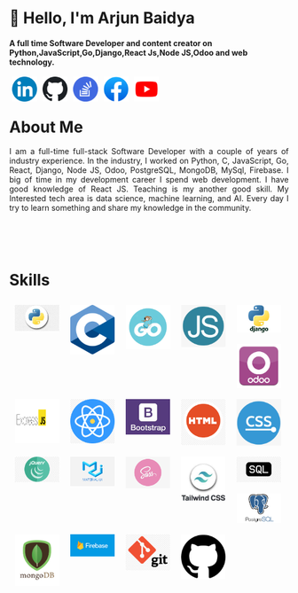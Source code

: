 <h1> 👋 Hello, I'm Arjun Baidya </h1>

<h4>A full time Software Developer and content creator on Python,JavaScript,Go,Django,React Js,Node JS,Odoo and web technology.</h4>

<a href="https://www.linkedin.com/in/arjun-baidya13/" target="_blank">
<img align="left" alt="linkedin" title="linkedin" width="45" hspace="5"
 src="./images/linkedin.png" />
 </a>
<a href="https://github.com/arjun-baidya" target="blank">
<img align="left" alt="linkedin" title="GitHub" width="45" hspace="5"
 src="./images/github.png" />
 </a>
 <a href="https://stackoverflow.com/users/12262434/arjun-baidya" target="blank">
<img align="left" alt="linkedin" title="Stack Overflow" width="45" hspace="5"
 src="./images/stackoverflow.png" />
 </a>
 <a href="https://www.facebook.com/ac.baidya/" target="blank">
<img align="left" alt="linkedin" title="FaceBook" width="45" hspace="5"
 src="./images/fb.png" />
 </a>
<a href="" target="blank">
<img align="left" alt="linkedin" title="Youtube" width="45" hspace="5"
 src="./images/youtube.png" />
 </a>

<br/>
<br/>
<h1> About Me </h1>
<p align="justify">
    I am a full-time full-stack Software Developer with a couple of years of industry experience. In the industry, I worked on  Python, C, JavaScript, Go, React, Django, Node JS, Odoo, PostgreSQL, MongoDB, MySql, Firebase. I big of time in my development career I spend web development. I have good knowledge of React JS.
    Teaching is my another good skill. My Interested tech area is data science, machine learning, and AI.
    Every day I try to learn something and share my knowledge in the community.
</p>

<br/>
<br/>
<br/>

<h1>Skills </h1>

<img align="left" alt="python" title="Python" width="80" hspace="10" vspace="10"
 src="./images/python.jpeg" />
 <img align="left" alt="c" title="C" width="80" hspace="10" vspace="10"
 src="./images/c.png" />
  <img align="left" alt="go" title="GO" width="80" hspace="10" vspace="10"
 src="./images/go.png" />
  <img align="left" alt="javascript" title="JavaScript" width="80" hspace="10" vspace="10"
 src="./images/js.jpeg" />
  <img align="left" alt="django" title="Django" width="80" hspace="10" vspace="10"
 src="./images/django.jpeg" />
  <img align="left" alt="odoo" title="Odoo" width="80" hspace="10" vspace="10"
 src="./images/odoo.png" />
  <img align="left" alt="express" title="Express" width="80" height="80" hspace="10" vspace="10"
 src="./images/express.png" />
 <br/><br/>
  <img align="left" alt="react" title="React" width="80" hspace="10" vspace="10"
 src="./images/react.png" />
  <img align="left" alt="bootstrap" title="Bootstrap" width="80" hspace="10" vspace="10"
 src="./images/bootstrap.jpg" />
  <img align="left" alt="html" title="HTML" width="80" hspace="10" vspace="10"
 src="./images/html.png" />
  <img align="left" alt="css" title="CSS" width="80" hspace="10" vspace="10"
 src="./images/css.png" />
  <img align="left" alt="jquery" title="JQuery" width="80" hspace="10" vspace="10"
 src="./images/jqury.png" />
  <img align="left" alt="material" title="Material UI" width="80" hspace="10" vspace="10"
 src="./images/material.png" />
 <br/><br/>
  <img align="left" alt="sass" title="SASS" width="80" hspace="10" vspace="10"
 src="./images/sass.png" />
  <img align="left" alt="tailwind" title="Tailwind-CSS" width="80" hspace="10" vspace="10"
 src="./images/tailwind.jpeg" />
  <img align="left" alt="sql" title="SQL" width="80" hspace="10" vspace="10"
 src="./images/sql.png" />
  <img align="left" alt="postgresql" title="PostgreSql" width="80" hspace="10" vspace="10"
 src="./images/postgresql.png" />
  <img align="left" alt="mongo" title="MongoDB" width="80" hspace="10" vspace="10"
 src="./images/mongodb.png" />
  <img align="left" alt="c" title="Firebase" width="80" hspace="10" vspace="10"
 src="./images/firebase.png" />
  <img align="left" alt="git" title="Git" width="80" hspace="10" vspace="10"
 src="./images/git.png" />
  <img align="left" alt="c" title="GitHub" width="80" hspace="10" vspace="10"
 src="./images/githubs.png" />